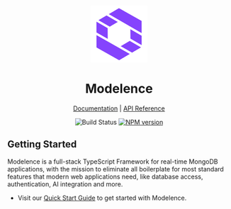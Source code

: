 <div align="center">
  <a href="https://modelence.com">
    <picture>
      <source media="(prefers-color-scheme: dark)" srcset="/packages/modelence/static/modelence.png" />
      <img alt="Modelence logo" src="/packages/modelence/static/modelence.png" height="128" />
    </picture>
  </a>
  <h1>Modelence</h1>
  
  [Documentation](https://docs.modelence.com) | [API Reference](https://docs.modelence.com/api-reference/intro)

  ![Build Status](https://github.com/modelence/modelence/actions/workflows/build.yml/badge.svg)
  <a href="https://www.npmjs.com/package/modelence"><img alt="NPM version" src="https://img.shields.io/npm/v/modelence.svg" /></a>
</div>

## Getting Started
Modelence is a full-stack TypeScript Framework for real-time MongoDB applications, with the mission to eliminate all boilerplate for most standard features that modern web applications need, like database access, authentication, AI integration and more.

- Visit our [Quick Start Guide](https://docs.modelence.com/quick-start/intro) to get started with Modelence.
